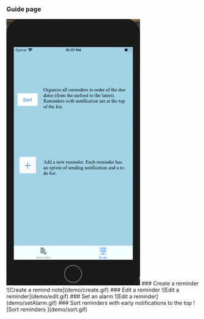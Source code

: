 ### Guide page
<img src="demo/guide.png" width=350>
### Create a reminder
![Create a remind note](demo/create.gif)
### Edit a reminder
![Edit a reminder](demo/edit.gif)
### Set an alarm
![Edit a reminder](demo/setAlarm.gif)
### Sort reminders with early notifications to the top 
![Sort reminders ](demo/sort.gif)
